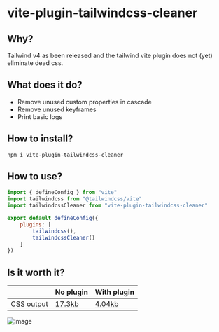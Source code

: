 # vite-plugin-tailwindcss-cleaner

## Why?
Tailwind v4 as been released and the tailwind vite plugin does not (yet) eliminate dead css.

## What does it do?
- Remove unused custom properties in cascade
- Remove unused keyframes
- Print basic logs

## How to install?
```
npm i vite-plugin-tailwindcss-cleaner
```

## How to use?
```js
import { defineConfig } from "vite"
import tailwindcss from "@tailwindcss/vite"
import tailwindcssCleaner from "vite-plugin-tailwindcss-cleaner"

export default defineConfig({
	plugins: [
		tailwindcss(),
		tailwindcssCleaner()
	]
})
```

## Is it worth it?
|            | No plugin | With plugin |     
|------------|-----------|--------|
| CSS output | [17.3kb](https://github.com/madmoizo/vite-plugin-tailwindcss-cleaner/blob/main/build-no-plugin/assets/index-Dw0kXIKz.css) | [4.04kb](https://github.com/madmoizo/vite-plugin-tailwindcss-cleaner/blob/main/build-with-plugin/assets/index-Dw0kXIKz.css) |

![image](https://github.com/user-attachments/assets/f5424288-d964-4599-a2bb-20c3c919a337)
